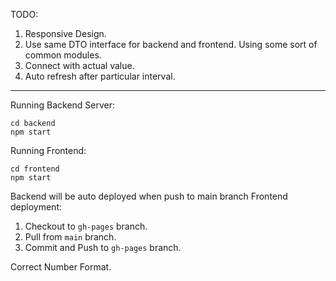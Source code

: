 TODO:
1. Responsive Design.
2. Use same DTO interface for backend and frontend. Using some sort of common modules.
3. Connect with actual value.
4. Auto refresh after particular interval.


---
Running Backend Server:
```
cd backend
npm start
```

Running Frontend:
```
cd frontend
npm start
```

Backend will be auto deployed when push to main branch
Frontend deployment:
1. Checkout to `gh-pages` branch.
2. Pull from `main` branch.
3. Commit and Push to `gh-pages` branch.


Correct Number Format.
